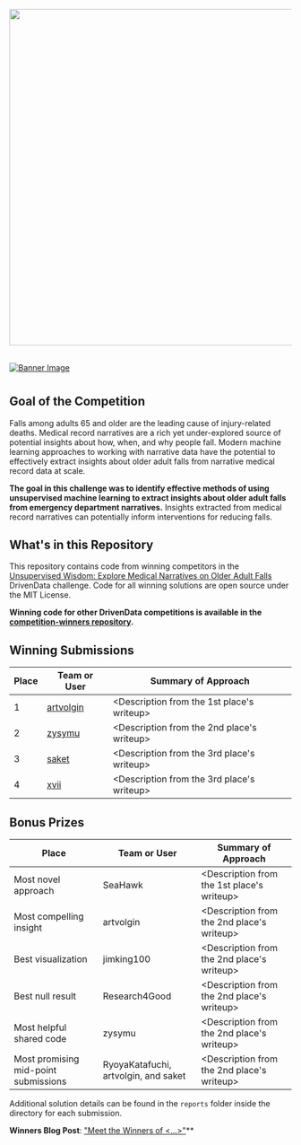 [<img src='https://s3.amazonaws.com/drivendata-public-assets/logo-white-blue.png' width='600'>](https://www.drivendata.org/)
<br><br>

[![Banner Image](https://s3.amazonaws.com/drivendata-public-assets/cdc-medical-record.jpg)](<https://www.drivendata.org/competitions/217/cdc-fall-narratives/>)

# <Unsupervised Wisdom: Explore Medical Narratives on Older Adult Falls>

## Goal of the Competition

Falls among adults 65 and older are the leading cause of injury-related deaths. Medical record narratives are a rich yet under-explored source of potential insights about how, when, and why people fall. Modern machine learning approaches to working with narrative data have the potential to effectively extract insights about older adult falls from narrative medical record data at scale.

**The goal in this challenge was to identify effective methods of using unsupervised machine learning to extract insights about older adult falls from emergency department narratives.** Insights extracted from medical record narratives can potentially inform interventions for reducing falls.

## What's in this Repository

This repository contains code from winning competitors in the [Unsupervised Wisdom: Explore Medical Narratives on Older Adult Falls](https://www.drivendata.org/competitions/<https://www.drivendata.org/competitions/217/cdc-fall-narratives>) DrivenData challenge. Code for all winning solutions are open source under the MIT License.

**Winning code for other DrivenData competitions is available in the [competition-winners repository](https://github.com/drivendataorg/competition-winners).**

## Winning Submissions

Place | Team or User | Summary of Approach
--- | --- | ---
1   | [artvolgin](https://www.drivendata.org/users/artvolgin/) | <Description from the 1st place's writeup>
2   | [zysymu](https://www.drivendata.org/users/zysymu/) | <Description from the 2nd place's writeup>
3   | [saket](https://www.drivendata.org/users/saket/) | <Description from the 3rd place's writeup>
4   | [xvii](https://www.drivendata.org/users/xvii/) | <Description from the 3rd place's writeup>

## Bonus Prizes

Place | Team or User | Summary of Approach
--- | ---   | ---
Most novel approach | SeaHawk | <Description from the 1st place's writeup>
Most compelling insight | artvolgin | <Description from the 2nd place's writeup>
Best visualization | jimking100 | <Description from the 2nd place's writeup>
Best null result | Research4Good | <Description from the 2nd place's writeup>
Most helpful shared code | zysymu | <Description from the 2nd place's writeup>
Most promising mid-point submissions | RyoyaKatafuchi, artvolgin, and saket | <Description from the 2nd place's writeup>

Additional solution details can be found in the `reports` folder inside the directory for each submission.

**Winners Blog Post**: ["Meet the Winners of <...>"](<link to winners blog post>)**
